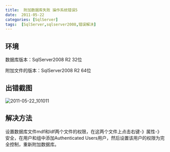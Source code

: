 ```yaml
---
title:  附加数据库失败 操作系统错误5
date:  2011-05-22
categories: [SqlServer]
tags:  [SqlServer,sqlserver2008,错误解决]
---
```


## 环境

数据库版本：SqlServer2008 R2 32位

附加文件的版本：SqlServer2008 R2 64位
<!--more-->

## 出错截图

![2011-05-22_101011](http://fwhyy.com/img/post/2011-05-22_101011.png)

## 解决方法

设置数据库文件mdf和ldf两个文件的权限，在这两个文件上点击右键-》属性-》安全，在用户和组中添加Authenticated Users用户，然后设置该用户的权限为完全控制，重新附加数据库。



